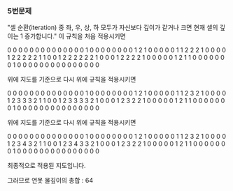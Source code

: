 ### 5번문제
"셀 순환(iteration) 중 좌, 우, 상, 하 모두가 자신보다 깊이가 같거나 크면 현재
셀의 깊이는 1 증가합니다." 이 규칙을 처음 적용시키면 

0 0 0 0 0 0 0 0 0 0
0 0 0 0 1 0 0 0 0 0
0 0 0 1 2 1 0 0 0 0
0 1 1 2 2 2 1 0 0 0
0 1 2 2 2 2 2 1 1 0
0 1 2 2 2 2 2 2 1 0
0 0 1 2 2 2 2 1 0 0
0 0 0 1 2 1 1 0 0 0
0 0 0 0 1 0 0 0 0 0
0 0 0 0 0 0 0 0 0 0


위에 지도를 기준으로 다시 위에 규칙을 적용시키면

0 0 0 0 0 0 0 0 0 0
0 0 0 0 1 0 0 0 0 0
0 0 0 1 2 1 0 0 0 0
0 1 1 2 3 2 1 0 0 0
0 1 2 3 3 3 2 1 1 0
0 1 2 3 3 3 3 2 1 0
0 0 1 2 3 2 2 1 0 0
0 0 0 1 2 1 1 0 0 0
0 0 0 0 1 0 0 0 0 0
0 0 0 0 0 0 0 0 0 0

위에 지도를 기준으로 다시 위에 규칙을 적용시키면

0 0 0 0 0 0 0 0 0 0
0 0 0 0 1 0 0 0 0 0
0 0 0 1 2 1 0 0 0 0
0 1 1 2 3 2 1 0 0 0
0 1 2 3 4 3 2 1 1 0
0 1 2 3 4 3 3 2 1 0
0 0 1 2 3 2 2 1 0 0
0 0 0 1 2 1 1 0 0 0
0 0 0 0 1 0 0 0 0 0
0 0 0 0 0 0 0 0 0 0

최종적으로 적용된 지도입니다.

그러므로
연못 물깊이의 총합 : 64

<!--
**minsu92/minsu92** is a ✨ _special_ ✨ repository because its `README.md` (this file) appears on your GitHub profile.

Here are some ideas to get you started:

- 🔭 I’m currently working on ...
- 🌱 I’m currently learning ...
- 👯 I’m looking to collaborate on ...
- 🤔 I’m looking for help with ...
- 💬 Ask me about ...
- 📫 How to reach me: ...
- 😄 Pronouns: ...
- ⚡ Fun fact: ...
-->
